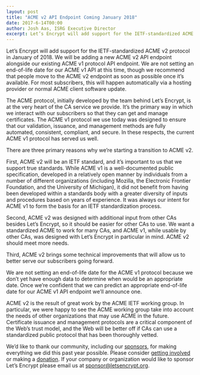 ```yaml
---
layout: post
title: "ACME v2 API Endpoint Coming January 2018"
date: 2017-6-14T00:00
author: Josh Aas, ISRG Executive Director
excerpt: Let’s Encrypt will add support for the IETF-standardized ACME v2 protocol in January of 2018.
---
```


Let’s Encrypt will add support for the IETF-standardized ACME v2 protocol in January of 2018. We will be adding a new ACME v2 API endpoint alongside our existing ACME v1 protocol API endpoint. We are not setting an end-of-life date for our ACME v1 API at this time, though we recommend that people move to the ACME v2 endpoint as soon as possible once it’s available. For most subscribers, this will happen automatically via a hosting provider or normal ACME client software update.

The ACME protocol, initially developed by the team behind Let’s Encrypt, is at the very heart of the CA service we provide. It’s the primary way in which we interact with our subscribers so that they can get and manage certificates. The ACME v1 protocol we use today was designed to ensure that our validation, issuance, and management methods are fully automated, consistent, compliant, and secure. In these respects, the current ACME v1 protocol has served us well.

There are three primary reasons why we’re starting a transition to ACME v2.

First, ACME v2 will be an IETF standard, and it’s important to us that we support true standards. While ACME v1 is a well-documented public specification, developed in a relatively open manner by individuals from a number of different organizations (including Mozilla, the Electronic Frontier Foundation, and the University of Michigan), it did not benefit from having been developed within a standards body with a greater diversity of inputs and procedures based on years of experience. It was always our intent for ACME v1 to form the basis for an IETF standardization process.

Second, ACME v2 was designed with additional input from other CAs besides Let’s Encrypt, so it should be easier for other CAs to use. We want a standardized ACME to work for many CAs, and ACME v1, while usable by other CAs, was designed with Let’s Encrypt in particular in mind. ACME v2 should meet more needs.

Third, ACME v2 brings some technical improvements that will allow us to better serve our subscribers going forward.

We are not setting an end-of-life date for the ACME v1 protocol because we don’t yet have enough data to determine when would be an appropriate date. Once we’re confident that we can predict an appropriate end-of-life date for our ACME v1 API endpoint we’ll announce one.

ACME v2 is the result of great work by the ACME IETF working group. In particular, we were happy to see the ACME working group take into account the needs of other organizations that may use ACME in the future. Certificate issuance and management protocols are a critical component of the Web’s trust model, and the Web will be better off if CAs can use a standardized public protocol that has been thoroughly vetted.

We’d like to thank our community, including our [sponsors](https://letsencrypt.org/sponsors/), for making everything we did this past year possible. Please consider [getting involved](https://letsencrypt.org/getinvolved/) or making a [donation](https://letsencrypt.org/donate/). If your company or organization would like to sponsor Let’s Encrypt please email us at [sponsor@letsencrypt.org](mailto:sponsor@letsencrypt.org).
